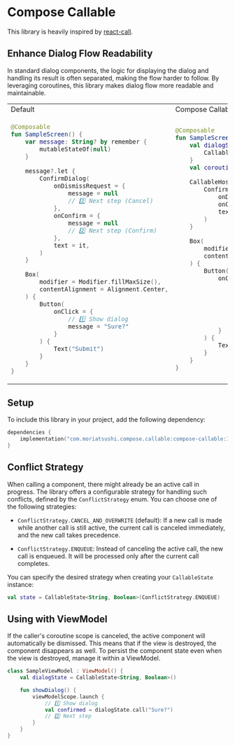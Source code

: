 # Compose Callable

This library is heavily inspired by [react-call](https://github.com/desko27/react-call).

## Enhance Dialog Flow Readability

In standard dialog components, the logic for displaying the dialog and handling its result is often
separated, making the flow harder to follow.
By leveraging coroutines, this library makes dialog flow more readable and maintainable.

<table>
<tr>
<td>Default</td>
<td>Compose Callable</td>
</tr>
<tr>
<td>

```kotlin
@Composable
fun SampleScreen() {
    var message: String? by remember {
        mutableStateOf(null)
    }

    message?.let {
        ConfirmDialog(
            onDismissRequest = {
                message = null
                // 2️⃣ Next step (Cancel)
            },
            onConfirm = {
                message = null
                // 2️⃣ Next step (Confirm)
            },
            text = it,
        )
    }

    Box(
        modifier = Modifier.fillMaxSize(),
        contentAlignment = Alignment.Center,
    ) {
        Button(
            onClick = {
                // 1️⃣ Show dialog
                message = "Sure?"
            }
        ) {
            Text("Submit")
        }
    }
}
```

</td>
<td>

```kotlin
@Composable
fun SampleScreen() {
    val dialogState = remember {
        CallableState<String, Boolean>()
    }
    val coroutineScope = rememberCoroutineScope()

    CallableHost(dialogState) {
        ConfirmDialog(
            onDismissRequest = { resume(false) },
            onConfirm = { resume(true) },
            text = it,
        )
    }

    Box(
        modifier = Modifier.fillMaxSize(),
        contentAlignment = Alignment.Center,
    ) {
        Button(
            onClick = {
                coroutineScope.launch {
                    // 1️⃣ Show dialog
                    val confirmed =
                        dialogState.call("Sure?")
                    // 2️⃣ Next step
                }
            }
        ) {
            Text("Submit")
        }
    }
}
```

</td>
</tr>
</table>

## Setup

To include this library in your project, add the following dependency:

```kotlin
dependencies {
    implementation("com.moriatsushi.compose.callable:compose-callable:1.0.0-alpha03")
}
```

## Conflict Strategy

When calling a component, there might already be an active call in progress.
The library offers a configurable strategy for handling such conflicts, defined by the
`ConflictStrategy` enum.
You can choose one of the following strategies:

* `ConflictStrategy.CANCEL_AND_OVERWRITE` (default):
If a new call is made while another call is still active, the current call is canceled immediately,
and the new call takes precedence.

* `ConflictStrategy.ENQUEUE`:
Instead of canceling the active call, the new call is enqueued. It will be processed only after the
current call completes.

You can specify the desired strategy when creating your `CallableState` instance:

```kotlin
val state = CallableState<String, Boolean>(ConflictStrategy.ENQUEUE)
```

## Using with ViewModel

If the caller's coroutine scope is canceled, the active component will automatically be dismissed.
This means that if the view is destroyed, the component disappears as well.
To persist the component state even when the view is destroyed, manage it within a ViewModel.

```kotlin
class SampleViewModel : ViewModel() {
    val dialogState = CallableState<String, Boolean>()

    fun showDialog() {
        viewModelScope.launch {
            // 1️⃣ Show dialog
            val confirmed = dialogState.call("Sure?")
            // 2️⃣ Next step
        }
    }
}
```
